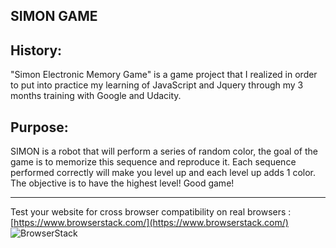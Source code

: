SIMON GAME
----------

## History:
"Simon Electronic Memory Game" is a game project that I realized in order to put into practice my learning of JavaScript and Jquery through my 3 months training with Google and Udacity.

## Purpose:

SIMON is a robot that will perform a series of random color, the goal of the game is to memorize this sequence and reproduce it. Each sequence performed correctly will make you level up and each level up adds 1 color. The objective is to have the highest level! Good game!

----------
Test your website for cross browser compatibility on real browsers : [https://www.browserstack.com/](https://www.browserstack.com/)
![BrowserStack](https://bstacksupport.zendesk.com/attachments/token/msH5XoqTXHPDw3K344u6LQ5co/?name=browserstack-logo-600x315.png)

